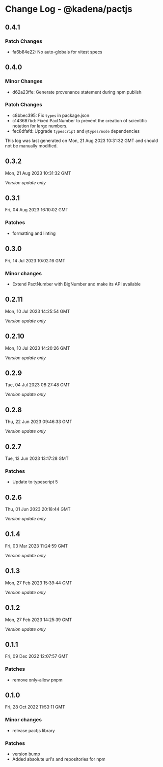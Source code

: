 # Change Log - @kadena/pactjs

## 0.4.1

### Patch Changes

- fa6b84e22: No auto-globals for vitest specs

## 0.4.0

### Minor Changes

- d62a23ffe: Generate provenance statement during npm publish

### Patch Changes

- c8bbec395: Fix `types` in package.json
- c143687bd: Fixed PactNumber to prevent the creation of scientific notation for
  large numbers.
- fec8dfafd: Upgrade `typescript` and `@types/node` dependencies

This log was last generated on Mon, 21 Aug 2023 10:31:32 GMT and should not be
manually modified.

## 0.3.2

Mon, 21 Aug 2023 10:31:32 GMT

_Version update only_

## 0.3.1

Fri, 04 Aug 2023 16:10:02 GMT

### Patches

- formatting and linting

## 0.3.0

Fri, 14 Jul 2023 10:02:16 GMT

### Minor changes

- Extend PactNumber with BigNumber and make its API available

## 0.2.11

Mon, 10 Jul 2023 14:25:54 GMT

_Version update only_

## 0.2.10

Mon, 10 Jul 2023 14:20:26 GMT

_Version update only_

## 0.2.9

Tue, 04 Jul 2023 08:27:48 GMT

_Version update only_

## 0.2.8

Thu, 22 Jun 2023 09:46:33 GMT

_Version update only_

## 0.2.7

Tue, 13 Jun 2023 13:17:28 GMT

### Patches

- Update to typescript 5

## 0.2.6

Thu, 01 Jun 2023 20:18:44 GMT

_Version update only_

## 0.1.4

Fri, 03 Mar 2023 11:24:59 GMT

_Version update only_

## 0.1.3

Mon, 27 Feb 2023 15:39:44 GMT

_Version update only_

## 0.1.2

Mon, 27 Feb 2023 14:25:39 GMT

_Version update only_

## 0.1.1

Fri, 09 Dec 2022 12:07:57 GMT

### Patches

- remove only-allow pnpm

## 0.1.0

Fri, 28 Oct 2022 11:53:11 GMT

### Minor changes

- release pactjs library

### Patches

- version bump
- Added absolute url's and repositories for npm
